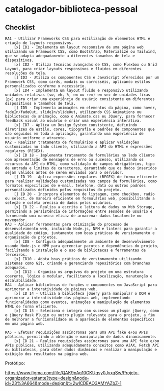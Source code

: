 # catalogador-biblioteca-pessoal

## Checklist


    RA1 - Utilizar Frameworks CSS para estilização de elementos HTML e criação de layouts responsivos.
        [x] ID1 - Implementa um layout responsivo de uma página web utilizando um Framework CSS, como Bootstrap, Materialize ou Tailwind, que se adapta adequadamente a diferentes tamanhos de tela e dispositivos.
        [x] ID2 - Utiliza técnicas avançadas de CSS, como Flexbox ou Grid Layout, para criar layouts responsivos e fluidos em diferentes resoluções de tela.
        [] ID3 - Utiliza os componentes CSS e JavaScript oferecidos por um Framework CSS, como cards, modais ou carrosséis, aplicando estilos personalizados conforme o necessário.
        [x] ID4 - Implementa um layout fluido e responsivo utilizando unidades relativas (vw, vh, %, em ou rem) em vez de unidades fixas (px) para criar uma experiência de usuário consistente em diferentes dispositivos e tamanhos de tela.
        [] ID5 - Implementa animações em elementos da página, como hover, fadeIn/fadeOut, slideIn/slideOut, utilizando CSS Animations ou bibliotecas de animação, como o Animate.css ou JQuery, para fornecer feedback visual ao usuário e criar uma experiência interativa.
        [x] ID7 - Aplica um Design System consistente, definindo diretrizes de estilo, cores, tipografia e padrões de componentes que são seguidos em toda a aplicação, garantindo uma experiência de usuário uniforme e atraente.
    RA2 - Realizar tratamento de formulários e aplicar validações customizadas no lado cliente, utilizando a API do HTML e expressões regulares (REGEX).
        [x] ID 18 - Implementa tratamento de formulários no lado cliente com apresentação de mensagens de erro ou sucesso, utilizando os recursos da API do HTML, como validação de campos obrigatórios, tipo de entrada e limites de caracteres, garantindo que os dados inseridos sejam válidos antes de serem enviados para o servidor.
        [] ID 19 - Aplica expressões regulares (REGEX) de forma eficiente para realizar validações customizadas nos campos de formulários, como formatos específicos de e-mail, telefone, data ou outros padrões personalizados definidos pelos requisitos do projeto.
        [] ID 20 - Incorpora elementos de listagem, como checkbox, radio ou select, de maneira eficiente em formulários web, possibilitando a seleção e coleta precisa de dados pelos usuários.
        [x] ID 22 - Realiza a escrita e leitura de dados no Web Storage, permitindo a persistência de informações entre sessões de usuário e fornecendo uma maneira eficaz de armazenar dados localmente no navegador.
    RA3 - Aplicar ferramentas para otimização do processo de desenvolvimento web, incluindo Node.js, NPM e linters para garantir a qualidade do código, juntamento com boas práticas de versionamento e organização de projetos.
        [x] ID8 - Configura adequadamente um ambiente de desenvolvimento usando Node.js e NPM para gerenciar pacotes e dependências do projeto, facilitando a instalação e o uso de bibliotecas e ferramentas de terceiros.
        [x] ID10 - Adota boas práticas de versionamento utilizando sistemas como Git, criando e gerenciando repositórios com branches adequados.
        [x] ID12 - Organiza os arquivos do projeto em uma estrutura coerente, lógica e modular, facilitando a localização, manutenção e escalabilidade.
    RA4 - Aplicar bibliotecas de funções e componentes em JavaScript para aprimorar a interatividade de páginas web.
        [x] ID 14 - Utiliza a biblioteca jQuery para manipular o DOM e aprimorar a interatividade das páginas web, implementando funcionalidades como eventos, animações e manipulação de elementos HTML de forma eficiente. 
        [x] ID 15 - Seleciona e integra com sucesso um plugin jQuery, como o jQuery Mask Plugin ou outro plugin relevante para o projeto, a fim de melhorar a funcionalidade ou a aparência de elementos específicos em uma página web. 
       
    RA5 - Efetuar requisições assíncronas para uma API fake e/ou APIs públicas, permitindo a obtenção e manipulação de dados dinamicamente.
        [x] ID 21 - Realiza requisições assíncronas para uma API fake e/ou APIs públicas, utilizando adequadamente conceitos como AJAX, Fetch API ou bibliotecas, para obter dados dinâmicos e realizar a manipulação e exibição dos resultados na página web.


Protótipo:

https://www.figma.com/file/QAK9pAq10GKUqsy0JvxqSw/Projeto-organizador-estante?type=design&node-id=23%3A664&mode=design&t=2wICDEAO3AMYAZbZ-1
